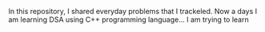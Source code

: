 In this repository, I shared everyday problems that I trackeled. Now a days I am learning DSA using C++ programming language... I am trying to learn
